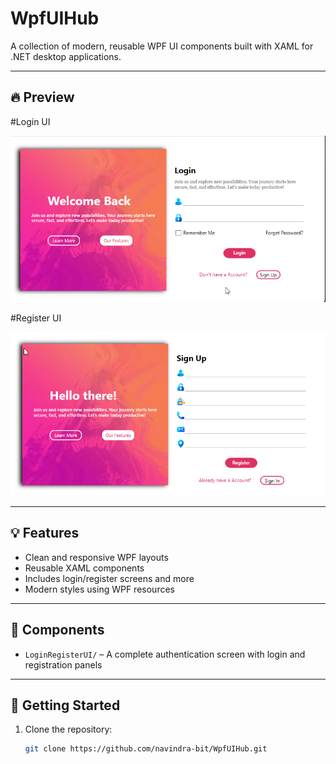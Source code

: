 # WpfUIHub

A collection of modern, reusable WPF UI components built with XAML for .NET desktop applications.

---

## 🔥 Preview
#Login UI

![Login UI](https://github.com/navindra-bit/WpfUIHub/blob/3cfd21dcc04123ce4e5b7ddec41254f2a5cf8351/LoginRegisterUI/Preview%20image/LogPage.png)

#Register UI

![Register UI](https://github.com/navindra-bit/WpfUIHub/blob/3cfd21dcc04123ce4e5b7ddec41254f2a5cf8351/LoginRegisterUI/Preview%20image/RegPage.png)

---

## 💡 Features

- Clean and responsive WPF layouts
- Reusable XAML components
- Includes login/register screens and more
- Modern styles using WPF resources

---

## 📁 Components

- `LoginRegisterUI/` – A complete authentication screen with login and registration panels

---

## 🚀 Getting Started

1. Clone the repository:
   ```bash
   git clone https://github.com/navindra-bit/WpfUIHub.git
